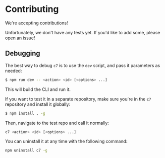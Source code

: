 # Contributing

We're accepting contributions!

Unfortunately, we don't have any tests yet. If you'd like to add some, please [open an issue](https://github.com/svasandani/c7/issues)!

## Debugging

The best way to debug `c7` is to use the `dev` script, and pass it parameters as needed:

```bash
$ npm run dev -- <action> <id> [<options> ...]
```

This will build the CLI and run it.

If you want to test it in a separate repository, make sure you're in the `c7` repository and install it globally:

```bash
$ npm install . -g
```

Then, navigate to the test repo and call it normally:

```bash
c7 <action> <id> [<options> ...]
```

You can uninstall it at any time with the following command:

```bash
npm uninstall c7 -g
```